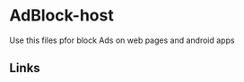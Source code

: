 AdBlock-host
============

Use this files pfor block Ads on web pages and android apps

Links
-----
